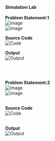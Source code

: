 
**Simulation Lab**<br><br>
**Problem Statement:1**<br>
![image](https://user-images.githubusercontent.com/42868166/127390752-176712ad-785a-42cf-900e-06705f2cfb7f.png)<br>
![image](https://user-images.githubusercontent.com/42868166/127390883-465edb19-5150-463d-9cec-750387f31c8f.png)<br>

**Source Code**<br>
![Code](https://user-images.githubusercontent.com/42868166/127128434-7540ef2c-57e7-4bf9-9290-311570f5d3de.PNG)<br>

**Output**<br>
![Output](https://user-images.githubusercontent.com/42868166/127128495-75b19657-f09c-4209-bf44-cb5ec5d5088a.PNG)

<br><br>


**Problem Statement:2**<br>
![image](https://user-images.githubusercontent.com/42868166/127748584-feb93e0a-a332-4b4a-883b-8f6aa24fee2e.png)
<br>
![image](https://user-images.githubusercontent.com/42868166/127748605-ac9ea1a7-e2e7-451e-9ccb-f32ad8950134.png)
<br><br>

**Source Code**
<br>
![Code](https://user-images.githubusercontent.com/42868166/127748625-ae7318dd-a796-43a1-b028-6941db7f35f7.PNG)
<br><br>

**Output**
<br>
![Output](https://user-images.githubusercontent.com/42868166/127748644-eb4fb6ec-ea53-4e3a-b9e3-dc5850f50c8d.PNG)


